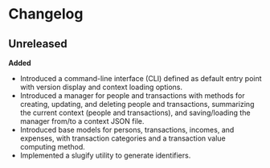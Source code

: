 # Changelog

## Unreleased

**Added**

- Introduced a command-line interface (CLI) defined as default entry point
  with version display and context loading options.
- Introduced a manager for people and transactions
  with methods for creating, updating, and deleting people and transactions,
  summarizing the current context (people and transactions),
  and saving/loading the manager from/to a context JSON file.
- Introduced base models for persons, transactions, incomes, and expenses,
  with transaction categories and a transaction value computing method.
- Implemented a slugify utility to generate identifiers.

